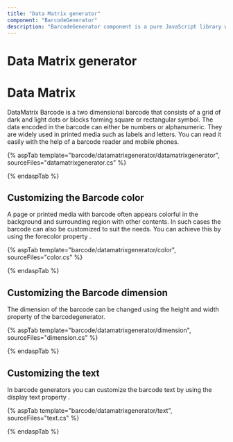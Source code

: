 ```yaml
---
title: "Data Matrix generator"
component: "BarcodeGenerator"
description: "BarcodeGenerator component is a pure JavaScript library which will convert a string to Barcode and show it to the user. This supports major 1D and 2D barcodes including coda bar, code 128, QR Code."
---
```


# Data Matrix generator

# Data Matrix

DataMatrix Barcode is a two dimensional barcode that consists of a grid of dark and light dots or blocks forming square or rectangular symbol. The data encoded in the barcode can either be numbers or alphanumeric. They are widely used in printed media such as labels and letters. You can read it easily with the help of a barcode reader and mobile phones.

{% aspTab template="barcode/datamatrixgenerator/datamatrixgenerator", sourceFiles="datamatrixgenerator.cs" %}

{% endaspTab %}

## Customizing the Barcode color

A page or printed media with barcode often appears colorful in the background and surrounding region with other contents. In such cases the barcode can also be customized to suit the needs. You can achieve this by using the forecolor property .

{% aspTab template="barcode/datamatrixgenerator/color", sourceFiles="color.cs" %}

{% endaspTab %}

## Customizing the Barcode dimension

The dimension of the barcode can be changed using the height and width property of the barcodegenerator.

{% aspTab template="barcode/datamatrixgenerator/dimension", sourceFiles="dimension.cs" %}

{% endaspTab %}

## Customizing the text

In barcode generators you can customize the barcode text by using the display text property .

{% aspTab template="barcode/datamatrixgenerator/text", sourceFiles="text.cs" %}

{% endaspTab %}